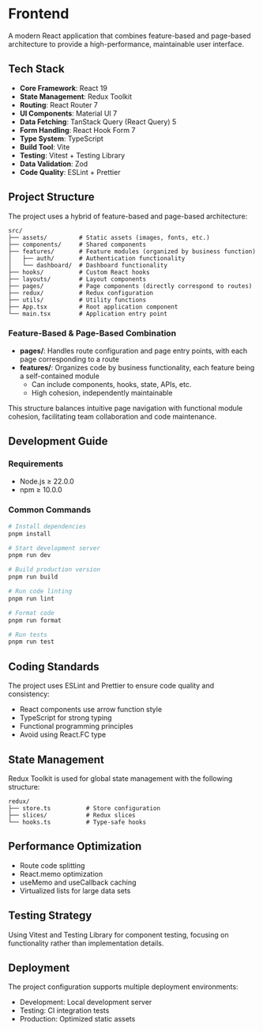 # Frontend

A modern React application that combines feature-based and page-based architecture to provide a high-performance, maintainable user interface.

## Tech Stack

- **Core Framework**: React 19
- **State Management**: Redux Toolkit
- **Routing**: React Router 7
- **UI Components**: Material UI 7
- **Data Fetching**: TanStack Query (React Query) 5
- **Form Handling**: React Hook Form 7
- **Type System**: TypeScript
- **Build Tool**: Vite
- **Testing**: Vitest + Testing Library
- **Data Validation**: Zod
- **Code Quality**: ESLint + Prettier

## Project Structure

The project uses a hybrid of feature-based and page-based architecture:

```
src/
├── assets/         # Static assets (images, fonts, etc.)
├── components/     # Shared components
├── features/       # Feature modules (organized by business function)
│   ├── auth/       # Authentication functionality
│   └── dashboard/  # Dashboard functionality
├── hooks/          # Custom React hooks
├── layouts/        # Layout components
├── pages/          # Page components (directly correspond to routes)
├── redux/          # Redux configuration
├── utils/          # Utility functions
├── App.tsx         # Root application component
└── main.tsx        # Application entry point
```

### Feature-Based & Page-Based Combination

- **pages/**: Handles route configuration and page entry points, with each page corresponding to a route
- **features/**: Organizes code by business functionality, each feature being a self-contained module
  - Can include components, hooks, state, APIs, etc.
  - High cohesion, independently maintainable

This structure balances intuitive page navigation with functional module cohesion, facilitating team collaboration and code maintenance.

## Development Guide

### Requirements

- Node.js ≥ 22.0.0
- npm ≥ 10.0.0

### Common Commands

```bash
# Install dependencies
pnpm install

# Start development server
pnpm run dev

# Build production version
pnpm run build

# Run code linting
pnpm run lint

# Format code
pnpm run format

# Run tests
pnpm run test
```

## Coding Standards

The project uses ESLint and Prettier to ensure code quality and consistency:

- React components use arrow function style
- TypeScript for strong typing
- Functional programming principles
- Avoid using React.FC type

## State Management

Redux Toolkit is used for global state management with the following structure:

```
redux/
├── store.ts          # Store configuration
├── slices/           # Redux slices
└── hooks.ts          # Type-safe hooks
```

## Performance Optimization

- Route code splitting
- React.memo optimization
- useMemo and useCallback caching
- Virtualized lists for large data sets

## Testing Strategy

Using Vitest and Testing Library for component testing, focusing on functionality rather than implementation details.

## Deployment

The project configuration supports multiple deployment environments:

- Development: Local development server
- Testing: CI integration tests
- Production: Optimized static assets
